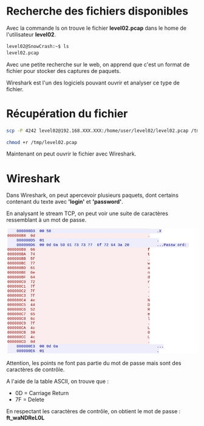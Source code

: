 # Recherche des fichiers disponibles

Avec la commande ls on trouve le fichier **level02.pcap** dans le home de l'utilisateur **level02**.

```bash
level02@SnowCrash:~$ ls
level02.pcap
```

Avec une petite recherche sur le web, on apprend que c'est un format de fichier pour stocker des captures de paquets.

Wireshark est l'un des logiciels pouvant ouvrir et analyser ce type de fichier.

# Récupération du fichier

```bash
scp -P 4242 level02@192.168.XXX.XXX:/home/user/level02/level02.pcap /tmp/
```

```bash
chmod +r /tmp/level02.pcap
```

Maintenant on peut ouvrir le fichier avec Wireshark.

# Wireshark

Dans Wireshark, on peut apercevoir plusieurs paquets, dont certains contenant du texte avec **'login'** et **'password'**.

En analysant le stream TCP, on peut voir une suite de caractères ressemblant à un mot de passe.

![TCP_Stream](./TCP_Stream.png)

Attention, les points ne font pas partie du mot de passe mais sont des caractères de contrôle.

A l'aide de la table ASCII, on trouve que :
- 0D = Carriage Return
- 7F = Delete

En respectant les caractères de contrôle, on obtient le mot de passe : **ft_waNDReL0L**
